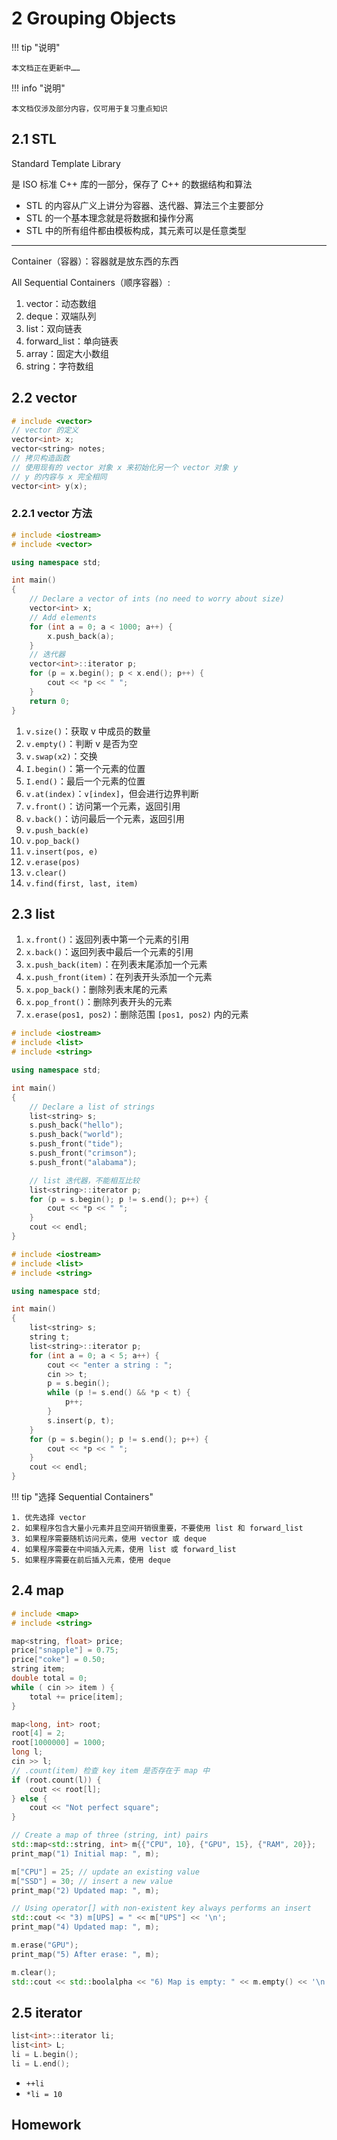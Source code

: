 # 2 Grouping Objects

!!! tip "说明"

    本文档正在更新中……

!!! info "说明"

    本文档仅涉及部分内容，仅可用于复习重点知识

## 2.1 STL

Standard Template Library

是 ISO 标准 C++ 库的一部分，保存了 C++ 的数据结构和算法

- STL 的内容从广义上讲分为容器、迭代器、算法三个主要部分
- STL 的一个基本理念就是将数据和操作分离
- STL 中的所有组件都由模板构成，其元素可以是任意类型

---

Container（容器）：容器就是放东西的东西

All Sequential Containers（顺序容器）:

1. vector：动态数组
2. deque：双端队列
3. list：双向链表
4. forward_list：单向链表
5. array：固定大小数组
6. string：字符数组

## 2.2 vector

```cpp linenums="1"
# include <vector>
// vector 的定义
vector<int> x;
vector<string> notes;
// 拷贝构造函数
// 使用现有的 vector 对象 x 来初始化另一个 vector 对象 y
// y 的内容与 x 完全相同
vector<int> y(x);
```

### 2.2.1 vector 方法

```cpp linenums="1"
# include <iostream>
# include <vector>

using namespace std;

int main() 
{
    // Declare a vector of ints (no need to worry about size)
    vector<int> x;
    // Add elements
    for (int a = 0; a < 1000; a++) {
        x.push_back(a);        
    }
    // 迭代器
    vector<int>::iterator p;
    for (p = x.begin(); p < x.end(); p++) {
        cout << *p << " ";
    }
    return 0;
}
```

1. `v.size()`：获取 v 中成员的数量
2. `v.empty()`：判断 v 是否为空
3. `v.swap(x2)`：交换
4. `I.begin()`：第一个元素的位置
5. `I.end()`：最后一个元素的位置
6. `v.at(index)`：`v[index]`，但会进行边界判断
7. `v.front()`：访问第一个元素，返回引用
8. `v.back()`：访问最后一个元素，返回引用
9. `v.push_back(e)`
10. `v.pop_back()`
11. `v.insert(pos, e)`
12. `v.erase(pos)`
12. `v.clear()`
13. `v.find(first, last, item)`

## 2.3 list

1. `x.front()`：返回列表中第一个元素的引用
2. `x.back()`：返回列表中最后一个元素的引用
3. `x.push_back(item)`：在列表末尾添加一个元素
4. `x.push_front(item)`：在列表开头添加一个元素
5. `x.pop_back()`：删除列表末尾的元素
6. `x.pop_front()`：删除列表开头的元素
7. `x.erase(pos1, pos2)`：删除范围 `[pos1, pos2)` 内的元素

```cpp linenums="1"
# include <iostream>
# include <list>
# include <string>

using namespace std;

int main() 
{
    // Declare a list of strings
    list<string> s;
    s.push_back("hello");
    s.push_back("world");
    s.push_front("tide");
    s.push_front("crimson");
    s.push_front("alabama");

    // list 迭代器，不能相互比较
    list<string>::iterator p;
    for (p = s.begin(); p != s.end(); p++) {
        cout << *p << " ";
    }
    cout << endl;
}
```

```cpp linenums="1" title="维护一个有序列表"
# include <iostream>
# include <list>
# include <string>

using namespace std;

int main() 
{
    list<string> s;
    string t;
    list<string>::iterator p;
    for (int a = 0; a < 5; a++) {
        cout << "enter a string : ";
        cin >> t;
        p = s.begin();
        while (p != s.end() && *p < t) {
            p++;
        }
        s.insert(p, t);
    }
    for (p = s.begin(); p != s.end(); p++) {
        cout << *p << " ";
    }
    cout << endl;
}
```

!!! tip "选择 Sequential Containers"

    1. 优先选择 vector
    2. 如果程序包含大量小元素并且空间开销很重要，不要使用 list 和 forward_list
    3. 如果程序需要随机访问元素，使用 vector 或 deque
    4. 如果程序需要在中间插入元素，使用 list 或 forward_list
    5. 如果程序需要在前后插入元素，使用 deque

## 2.4 map

```cpp linenums="1"
# include <map>
# include <string>

map<string, float> price;
price["snapple"] = 0.75;
price["coke"] = 0.50;
string item;
double total = 0;
while ( cin >> item ) {
    total += price[item];
}

map<long, int> root;
root[4] = 2;
root[1000000] = 1000;
long l;
cin >> l;
// .count(item) 检查 key item 是否存在于 map 中 
if (root.count(l)) {
    cout << root[l];
} else {
    cout << "Not perfect square";
}
```

```cpp linenums="1"
// Create a map of three (string, int) pairs
std::map<std::string, int> m{{"CPU", 10}, {"GPU", 15}, {"RAM", 20}};
print_map("1) Initial map: ", m);

m["CPU"] = 25; // update an existing value
m["SSD"] = 30; // insert a new value
print_map("2) Updated map: ", m);

// Using operator[] with non-existent key always performs an insert
std::cout << "3) m[UPS] = " << m["UPS"] << '\n';
print_map("4) Updated map: ", m);

m.erase("GPU");
print_map("5) After erase: ", m);

m.clear();
std::cout << std::boolalpha << "6) Map is empty: " << m.empty() << '\n';
```

## 2.5 iterator

```cpp linenums="1"
list<int>::iterator li;
list<int> L;
li = L.begin();
li = L.end();
```

- `++li`
- `*li = 10`

## Homework

<!-- 此节内容在 2025/3/11 后上传至 Github -->

<!-- ???+ question "PTA 2.2"

    设有定义 vector<string> v(10); 执行下列哪条语句时会调用构造函数?

    A.v[0] += "abc";<br/>
    B.v[0] = "2018";<br/>
    C.v.push_back("ZUCC");<br/>
    D.cout << (v[1] == "def"); <br/>

    ??? success "答案"

        C

        ---

        在给出的选项中，只有涉及到新增元素的操作会调用`string`类的构造函数。具体分析如下：
        
        A. `v[0] += "abc";` 这条语句是对`v[0]`这个已有的`string`对象进行操作（追加字符串），并不会调用构造函数
        
        B. `v[0] = "2018";` 这是赋值操作，将字面量"2018"赋值给`v[0]`。这里不会调用构造函数，而是使用了赋值运算符
        
        C. `v.push_back("ZUCC");` 这条语句是在`vector<string>`末尾添加一个新的元素。由于传入的是一个C风格字符串常量，编译器首先需要创建一个`std::string`对象来作为参数传递给`push_back`函数，因此这一步会调用`std::string`的构造函数来从"C风格字符串"构造出一个`std::string`对象
        
        D. `cout << (v[1] == "def");` 这是一个比较操作，并且是与字符串字面量进行比较。这里不会调用构造函数，因为这是两个字符串内容的比较
        
        所以，正确答案是 C. `v.push_back("ZUCC");` 这个选项会在内部触发`std::string`构造函数的调用，用于将提供的C风格字符串转换为`std::string`对象。请注意，这里的描述基于常见的C++实现细节，在不同的编译器或标准库实现下可能会有些许差异。但总体而言，涉及向容器中添加新元素时，如果这些新元素是从C风格字符串创建的话，则通常会涉及到字符串构造函数的调用

???+ question "PTA 2.3"

    设有如下代码段:

    ```cpp linenums="1"
    std::map<char *, int> m;
    const int MAX_SIZE = 100;
    int main() {
        char str[MAX_SIZE];
        for (int i = 0; i < 10; i++) {
            std::cin >> str;
            m[str] = i;
        }
        std::cout << m.size() << std::endl;
    }
    ```

    读入10个字符串，则输出的 `m.size()` 为

    A. 0<br/>
    B. 1<br/>
    C. 10

    ??? success "答案"

        B

        ---

        该程序最后的输出是 1，这是因为 map 使用 char* 作为键，而 char* 是指针类型。每次输入一个字符串时，str 数组的地址是相同的，因此 map 中的键实际上是相同的地址

        在每次循环中，m[str] = i; 会更新相同地址的值，因此 map 中始终只有一个元素。最后，map 的大小为 1

???+ question "PTA 2.5"

    下列创建vector容器对象的方法中，错误的是

    A.vector<int> v(10);<br/>
    B.vector<int> v(10, 1);<br/>
    C.vector<int> v{10, 1};<br/>
    D.vector<int> v = (10, 1);<br/>

    ??? success "答案"

        D

        ---
        
        A. `vector<int> v(10);` 这行代码创建了一个包含10个元素的`vector<int>`，所有元素都初始化为默认值，即0。这是正确的使用方式
        
        B. `vector<int> v(10, 1);` 这里创建了一个包含10个元素的`vector<int>`，所有元素都被初始化为1。第一个参数指定了元素的数量，第二个参数指定了每个元素的初始值。这也是正确的使用方式
        
        C. `vector<int> v{10, 1};` 使用了C++11引入的列表初始化语法，创建了一个含有两个整数（10和1）的`vector<int>`。这种方式也是完全合法的
        
        D. `vector<int> v = (10, 1);` 这种写法是错误的。这里的`(10, 1)`使用的是逗号运算符，它会先计算`10`然后计算`1`，最终结果是`1`，因此这行代码尝试用一个整数`1`来初始化一个`vector<int>`，这显然是不正确的。正确的做法应该类似于前面提到的方式，如使用列表初始化或提供元素数量与初始值等
        
        因此，选项 D 是错误的创建`vector<int>`容器对象的方法

???+ question "PTA 2.6"

    下列选项中，哪一项不是迭代器。

    A.输入迭代器<br/>
    B.前向迭代器<br/>
    C.双向迭代器<br/>
    D.删除迭代器

    ??? success "答案"

        D

        ---

        在C++的标准模板库（STL）中，迭代器分为以下几种主要类型：
        
        - **输入迭代器（Input Iterator）**：允许单次遍历元素的只读访问
        - **输出迭代器（Output Iterator）**：允许单次遍历元素的只写访问
        - **前向迭代器（Forward Iterator）**：支持输入迭代器和输出迭代器的所有操作，并且可以多次遍历同一个元素。它以单步方式前进
        - **双向迭代器（Bidirectional Iterator）**：扩展了前向迭代器的功能，增加了逆向遍历的能力，即可以通过递减操作符 `--` 向后移动
        - **随机访问迭代器（Random Access Iterator）**：提供了对元素的随机访问能力，支持全部的指针算术运算
        
        因此，“删除迭代器”并不是上述标准分类中的任何一种，故正确答案为 D。实际上，在STL中并没有所谓的“删除迭代器”。删除操作通常是通过算法（如 `std::remove` 和容器的方法）结合迭代器来实现的，而不是由特定类型的迭代器直接负责 -->